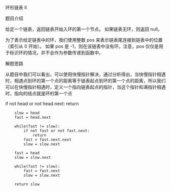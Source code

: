 环形链表 II

题目介绍

给定一个链表，返回链表开始入环的第一个节点。 如果链表无环，则返回 null。

为了表示给定链表中的环，我们使用整数 pos 来表示链表尾连接到链表中的位置（索引从 0 开始）。 如果 pos 是 -1，则在该链表中没有环。注意，pos 仅仅是用于标识环的情况，并不会作为参数传递到函数中。

解题思路

从题目中我们可以看出，可以使用快慢指针解决，通过分析得出，当快慢指针相遇时，相遇点到环的第一个点的距离等于链表起点到环的第一个点的距离，所以我们可以在快慢指针相遇时，定义一个指向链表起点的指针，当这个指针和满指针相遇时，指向的结点就是环的第一个点

if not head or not head.next:
       return 

        slow = head
        fast = head.next

        while(fast != slow):
            if not fast or not fast.next:
                return 
            fast = fast.next.next
            slow = slow.next

        fast = head
        slow = slow.next 
        
        while(fast != slow):
            fast = fast.next
            slow = slow.next
            
        return slow
  
